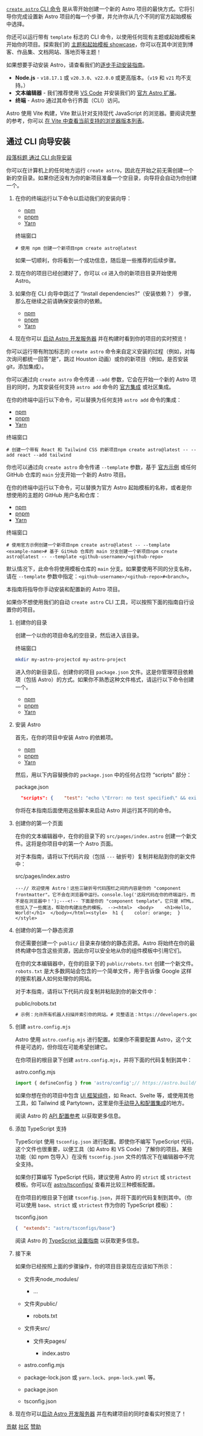 [`create astro` CLI 命令](#%E9%80%9A%E8%BF%87-cli-%E5%90%91%E5%AF%BC%E5%AE%89%E8%A3%85) 是从零开始创建一个新的 Astro 项目的最快方式。它将引导你完成设置新 Astro 项目的每一个步骤，并允许你从几个不同的官方起始模板中选择。

你还可以运行带有 `template` 标志的 CLI 命令，以使用任何现有主题或起始模板来开始你的项目。探索我们的 [主题和起始模板 showcase](https://astro.build/themes/)，你可以在其中浏览到博客、作品集、文档网站、落地页等主题！

如果想要手动安装 Astro，请查看我们的[逐步手动安装指南](#%E6%89%8B%E5%8A%A8%E8%AE%BE%E7%BD%AE)。

+   **Node.js** - `v18.17.1` 或 `v20.3.0`、`v22.0.0` 或更高版本。（`v19` 和 `v21` 均不支持。）
+   **文本编辑器** - 我们推荐使用 [VS Code](https://code.visualstudio.com/) 并安装我们的 [官方 Astro 扩展](https://marketplace.visualstudio.com/items?itemName=astro-build.astro-vscode)。
+   **终端** - Astro 通过其命令行界面（CLI）访问。

Astro 使用 Vite 构建，Vite 默认针对支持现代 JavaScript 的浏览器。要阅读完整的参考，你可以 [在 Vite 中查看当前支持的浏览器版本列表](https://cn.vite.dev/guide/build#browser-compatibility)。

## 通过 CLI 向导安装

[段落标题 通过 CLI 向导安装](#通过-cli-向导安装)

你可以在计算机上的任何地方运行 `create astro`，因此在开始之前无需创建一个新的空目录。如果你还没有为你的新项目准备一个空目录，向导将会自动为你创建一个。

1.  在你的终端运行以下命令以启动我们的安装向导：
    
    +   [npm](#tab-panel-327)
    +   [pnpm](#tab-panel-328)
    +   [Yarn](#tab-panel-329)
    
    终端窗口
    
    ```shell
    # 使用 npm 创建一个新项目npm create astro@latest
    ```
    
    如果一切顺利，你将看到一个成功信息，随后是一些推荐的后续步骤。
    
2.  现在你的项目已经创建好了，你可以 `cd` 进入你的新项目目录开始使用 Astro。
    
3.  如果你在 CLI 向导中跳过了 “Install dependencies?”（安装依赖？） 步骤，那么在继续之前请确保安装你的依赖。
    
    +   [npm](#tab-panel-330)
    +   [pnpm](#tab-panel-331)
    +   [Yarn](#tab-panel-332)
    
4.  现在你可以 [启动 Astro 开发服务器](https://docs.astro.build/zh-cn/develop-and-build/#%E5%90%AF%E5%8A%A8-astro-%E5%BC%80%E5%8F%91%E6%9C%8D%E5%8A%A1%E5%99%A8) 并在构建时看到你的项目的实时预览！
    

你可以运行带有附加标志的 `create astro` 命令来自定义安装的过程（例如，对每次询问都统一回答“是”，跳过 Houston 动画）或你的新项目（例如，是否安装 git，添加集成）。

你可以通过向 `create astro` 命令传递 `--add` 参数，它会在开始一个新的 Astro 项目的同时，为其安装任何支持 `astro add` 命令的 [官方集成](https://docs.astro.build/zh-cn/guides/integrations-guide/) 或社区集成。

在你的终端中运行以下命令，可以替换为任何支持 `astro add` 命令的集成：

+   [npm](#tab-panel-333)
+   [pnpm](#tab-panel-334)
+   [Yarn](#tab-panel-335)

终端窗口

```shell
# 创建一个带有 React 和 Tailwind CSS 的新项目npm create astro@latest -- --add react --add tailwind
```

你也可以通过向 `create astro` 命令传递 `--template` 参数，基于 [官方示例](https://github.com/withastro/astro/tree/main/examples) 或任何 GitHub 仓库的 `main` 分支开始一个新的 Astro 项目。

在你的终端中运行以下命令，可以替换为官方 Astro 起始模板的名称，或者是你想使用的主题的 GitHub 用户名和仓库：

+   [npm](#tab-panel-336)
+   [pnpm](#tab-panel-337)
+   [Yarn](#tab-panel-338)

终端窗口

```shell
# 使用官方示例创建一个新项目npm create astro@latest -- --template <example-name># 基于 GitHub 仓库的 main 分支创建一个新项目npm create astro@latest -- --template <github-username>/<github-repo>
```

默认情况下，此命令将使用模板仓库的 `main` 分支。如果要使用不同的分支名称，请在 `--template` 参数中指定：`<github-username>/<github-repo>#<branch>`。

本指南将指导你手动安装和配置新的 Astro 项目。

如果你不想使用我们的自动 `create astro` CLI 工具，可以按照下面的指南自行设置你的项目。

1.  创建你的目录
    
    创建一个以你的项目命名的空目录，然后进入该目录。
    
    终端窗口
    
    ```bash
    mkdir my-astro-projectcd my-astro-project
    ```
    
    进入你的新目录后，创建你的项目 `package.json` 文件。这是你管理项目依赖项（包括 Astro）的方式。如果你不熟悉这种文件格式，请运行以下命令创建一个。
    
    +   [npm](#tab-panel-339)
    +   [pnpm](#tab-panel-340)
    +   [Yarn](#tab-panel-341)
    
2.  安装 Astro
    
    首先，在你的项目中安装 Astro 的依赖项。
    
    +   [npm](#tab-panel-342)
    +   [pnpm](#tab-panel-343)
    +   [Yarn](#tab-panel-344)
    
    然后，用以下内容替换你的 `package.json` 中的任何占位符 “scripts” 部分：
    
    package.json
    
    ```json
      "scripts": {    "test": "echo \"Error: no test specified\" && exit 1",    "dev": "astro dev",    "build": "astro build",    "preview": "astro preview"  },
    ```
    
    你将在本指南后面使用这些脚本来启动 Astro 并运行其不同的命令。
    
3.  创建你的第一个页面
    
    在你的文本编辑器中，在你的目录下的 `src/pages/index.astro` 创建一个新文件。这将是你项目中的第一个 Astro 页面。
    
    对于本指南，请将以下代码片段（包括 `---` 破折号）复制并粘贴到你的新文件中：
    
    src/pages/index.astro
    
    ```astro
    ---// 欢迎使用 Astro！这些三破折号代码围栏之间的内容是你的 "component frontmatter"。它不会在浏览器中运行。console.log('这段代码在你的终端运行，而不是在浏览器中！');---<!-- 下面是你的 "component template"。它只是 HTML，但加入了一些魔法，帮助你构建出色的模板。 --><html>  <body>    <h1>Hello, World!</h1>  </body></html><style>  h1 {    color: orange;  }</style>
    ```
    
4.  创建你的第一个静态资源
    
    你还需要创建一个 `public/` 目录来存储你的静态资源。Astro 将始终在你的最终构建中包含这些资源，因此你可以安全地从你的组件模板中引用它们。
    
    在你的文本编辑器中，在你的目录下的 `public/robots.txt` 创建一个新文件。`robots.txt` 是大多数网站会包含的一个简单文件，用于告诉像 Google 这样的搜索机器人如何处理你的网站。
    
    对于本指南，请将以下代码片段复制并粘贴到你的新文件中：
    
    public/robots.txt
    
    ```diff
    # 示例：允许所有机器人扫描并索引你的网站。# 完整语法：https://developers.google.com/search/docs/advanced/robots/create-robots-txtUser-agent: *Allow: /
    ```
    
5.  创建 `astro.config.mjs`
    
    Astro 使用 `astro.config.mjs` 进行配置。如果你不需要配置 Astro，这个文件是可选的，但你现在可能希望创建它。
    
    在你项目的根目录下创建 `astro.config.mjs`，并将下面的代码复制到其中：
    
    astro.config.mjs
    
    ```js
    import { defineConfig } from 'astro/config';// https://astro.build/configexport default defineConfig({});
    ```
    
    如果你想在你的项目中包含 [UI 框架组件](https://docs.astro.build/zh-cn/guides/framework-components/)，如 React、Svelte 等，或使用其他工具，如 Tailwind 或 Partytown，这里是你[手动导入和配置集成](https://docs.astro.build/zh-cn/guides/integrations-guide/)的地方。
    
    阅读 Astro 的 [API 配置参考](https://docs.astro.build/zh-cn/reference/configuration-reference/) 以获取更多信息。
    
6.  添加 TypeScript 支持
    
    TypeScript 使用 `tsconfig.json` 进行配置。即使你不编写 TypeScript 代码，这个文件也很重要，以便工具（如 Astro 和 VS Code）了解你的项目。某些功能（如 npm 包导入）在没有 `tsconfig.json` 文件的情况下在编辑器中不完全支持。
    
    如果你打算编写 TypeScript 代码，建议使用 Astro 的 `strict` 或 `strictest` 模板。你可以在 [astro/tsconfigs/](https://github.com/withastro/astro/blob/main/packages/astro/tsconfigs/) 查看并比较三种模板配置。
    
    在你项目的根目录下创建 `tsconfig.json`，并将下面的代码复制到其中。（你可以使用 `base`、`strict` 或 `strictest` 作为你的 TypeScript 模板）：
    
    tsconfig.json
    
    ```json
    {  "extends": "astro/tsconfigs/base"}
    ```
    
    阅读 Astro 的 [TypeScript 设置指南](https://docs.astro.build/zh-cn/guides/typescript/#%E8%AE%BE%E7%BD%AE) 以获取更多信息。
    
7.  接下来
    
    如果你已经按照上面的步骤操作，你的项目目录现在应该如下所示：
    
    +   文件夹node\_modules/
        
        +   …
        
    +   文件夹public/
        
        +   robots.txt
        
    +   文件夹src/
        
        +   文件夹pages/
            
            +   index.astro
            
        
    +   astro.config.mjs
    +   package-lock.json 或 `yarn.lock`、`pnpm-lock.yaml` 等。
    +   package.json
    +   tsconfig.json
    
8.  现在你可以[启动 Astro 开发服务器](https://docs.astro.build/zh-cn/develop-and-build/#%E5%90%AF%E5%8A%A8-astro-%E5%BC%80%E5%8F%91%E6%9C%8D%E5%8A%A1%E5%99%A8) 并在构建项目的同时查看实时预览了！
    

[贡献](https://docs.astro.build/zh-cn/contribute/) [社区](https://astro.build/chat) [赞助](https://opencollective.com/astrodotbuild)